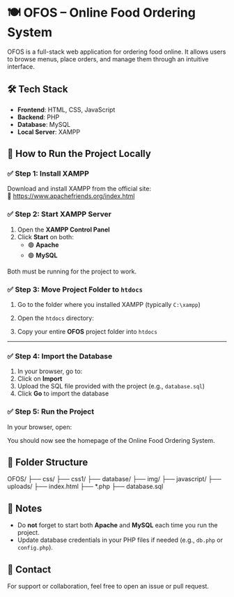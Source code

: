 # 🍽️ OFOS – Online Food Ordering System

OFOS is a full-stack web application for ordering food online. It allows users to browse menus, place orders, and manage them through an intuitive interface.

## 🛠️ Tech Stack

- **Frontend**: HTML, CSS, JavaScript  
- **Backend**: PHP  
- **Database**: MySQL  
- **Local Server**: XAMPP

## 🚀 How to Run the Project Locally

### ✅ Step 1: Install XAMPP

Download and install XAMPP from the official site:  
🔗 https://www.apachefriends.org/index.html


### ✅ Step 2: Start XAMPP Server

1. Open the **XAMPP Control Panel**
2. Click **Start** on both:
   - 🟢 **Apache**
   - 🟢 **MySQL**

Both must be running for the project to work.


### ✅ Step 3: Move Project Folder to `htdocs`

1. Go to the folder where you installed XAMPP (typically `C:\xampp`)
2. Open the `htdocs` directory:

3. Copy your entire **OFOS** project folder into `htdocs`

---

### ✅ Step 4: Import the Database

1. In your browser, go to:
2. Click on **Import**
3. Upload the SQL file provided with the project (e.g., `database.sql`)
4. Click **Go** to import the database


### ✅ Step 5: Run the Project

In your browser, open:

You should now see the homepage of the Online Food Ordering System.


## 📁 Folder Structure
OFOS/
├── css/
├── css1/
├── database/
├── img/
├── javascript/
├── uploads/
├── index.html
├── *.php
├── database.sql


## 📌 Notes

- Do **not** forget to start both **Apache** and **MySQL** each time you run the project.
- Update database credentials in your PHP files if needed (e.g., `db.php` or `config.php`).


## 🙋 Contact

For support or collaboration, feel free to open an issue or pull request.



